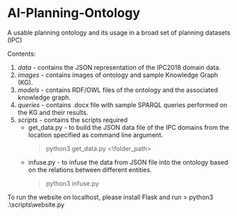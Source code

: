 # AI-Planning-Ontology
A usable planning ontology and its usage in a broad set of planning datasets (IPC)

Contents:
1. *data* - contains the JSON representation of the IPC2018 domain data.
2. *images* - contains images of ontology and sample Knowledge Graph (KG).
3. *models* - contains RDF/OWL files of the ontology and the associated knowledge graph.
4. *queries* - contains .docx file with sample SPARQL queries performed on the KG and their results.
5. *scripts* - contains the scripts required 
    - get_data.py - to build the JSON data file of the IPC domains from the location specified as command line argument.
        > python3 get_data.py <\folder_path>
    - infuse.py - to infuse the data from JSON file into the ontology based on the relations between different entities.
        > python3 infuse.py

To run the website on localhost, please install Flask and run
    > python3 .\scripts\website.py
